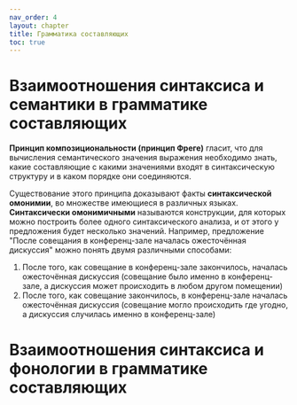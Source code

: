 ```yaml
---
nav_order: 4
layout: chapter
title: Грамматика составляющих
toc: true
---
```


# Взаимоотношения синтаксиса и семантики в грамматике составляющих

**Принцип композициональности (принцип Фреге)** гласит, что для вычисления семантического значения выражения необходимо знать, какие составляющие с какими значениями входят в синтаксическую структуру и в каком порядке они соединяются.

Существование этого принципа доказывают факты **синтаксической омонимии**, во множестве имеющиеся в различных языках. **Синтаксически омонимичными** называются конструкции, для которых можно построить более одного синтаксического анализа, и от этого у предложения будет несколько значений. Например, предложение "После совещания в конференц-зале началась ожесточённая дискуссия" можно понять двумя различными способами:

1. После того, как совещание в конференц-зале закончилось, началась ожесточённая дискуссия (совещание было именно в конференц-зале, а дискуссия может происходить в любом другом помещении)
2. После того, как совещание закончилось, в конференц-зале началась ожесточённая дискуссия (совещание могло происходить где угодно, а дискуссия случилась именно в конференц-зале)

# Взаимоотношения синтаксиса и фонологии в грамматике составляющих

